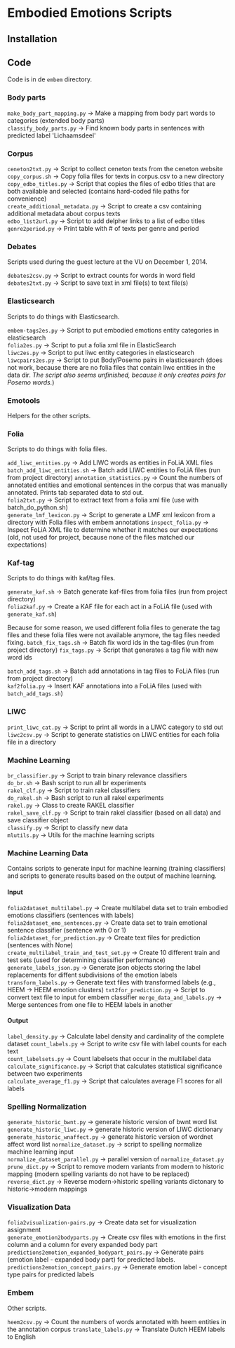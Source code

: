 # Embodied Emotions Scripts

## Installation

## Code

Code is in de `embem` directory.

### Body parts

`make_body_part_mapping.py` -> Make a mapping from body part words to categories (extended body parts)  
`classify_body_parts.py` -> Find known body parts in sentences with predicted label 'Lichaamsdeel'

### Corpus

`ceneton2txt.py` -> Script to collect ceneton texts from the ceneton website  
`copy_corpus.sh` -> Copy folia files for texts in corpus.csv to a new directory  
`copy_edbo_titles.py` -> Script that copies the files of edbo titles that are both available and selected (contains hard-coded file paths for convenience)  
`create_additional_metadata.py` -> Script to create a csv containing additional metadata about corpus texts  
`edbo_list2url.py` -> Script to add delpher links to a list of edbo titles  
`genre2period.py` -> Print table with # of texts per genre and period

### Debates

Scripts used during the guest lecture at the VU on December 1, 2014.

`debates2csv.py` -> Script to extract counts for words in word field
`debates2txt.py` -> Script to save text in xml file(s) to text file(s)

### Elasticsearch

Scripts to do things with Elasticsearch.

`embem-tags2es.py` -> Script to put embodied emotions entity categories in elasticsearch  
`folia2es.py` -> Script to put a folia xml file in ElasticSearch  
`liwc2es.py` -> Script to put liwc entity categories in elasticsearch  
`liwcpairs2es.py` -> Script to put Body/Posemo pairs in elasticsearch (does not work, because there are no folia files that contain liwc entities in the data dir. _The script also seems unfinished, because it only creates pairs for Posemo words._)

### Emotools

Helpers for the other scripts.

### Folia

Scripts to do things with folia files.

`add_liwc_entities.py` -> Add LIWC words as entities in FoLiA XML files
`batch_add_liwc_entities.sh` -> Batch add LIWC entities to FoLiA files (run from project directory)
`annotation_statistics.py` -> Count the numbers of annotated entities and emotional sentences in the corpus that was manually annotated. Prints tab separated data to std out.  
`folia2txt.py` -> Script to extract text from a folia xml file (use with batch_do_python.sh)  
`generate_lmf_lexicon.py` -> Script to generate a LMF xml lexicon from a directory with Folia files with embem annotations
`inspect_folia.py` -> Inspect FoLiA XML file to determine whether it matches our expectations (old, not used for project, because none of the files matched our expectations)

### Kaf-tag

Scripts to do things with kaf/tag files.

`generate_kaf.sh` -> Batch generate kaf-files from folia files (run from project directory)  
`folia2kaf.py` -> Create a KAF file for each act in a FoLiA file (used with `generate_kaf.sh`)  

Because for some reason, we used different folia files to generate the tag files and these folia files were  not available anymore, the tag files needed fixing.
`batch_fix_tags.sh` -> Batch fix word ids in the tag-files (run from project directory)
`fix_tags.py` -> Script that generates a tag file with new word ids

`batch_add_tags.sh` -> Batch add annotations in tag files to FoLiA files (run from project directory)  
`kaf2folia.py` -> Insert KAF annotations into a FoLiA files (used with `batch_add_tags.sh`)

### LIWC

`print_liwc_cat.py` -> Script to print all words in a LIWC category to std out  
`liwc2csv.py` -> Script to generate statistics on LIWC entities for each folia file in a directory  

### Machine Learning

`br_classifier.py` -> Script to train binary relevance classifiers  
`do_br.sh` -> Bash script to run all br experiments  
`rakel_clf.py` -> Script to train rakel classifiers  
`do_rakel.sh` -> Bash script to run all rakel experiments  
`rakel.py` -> Class to create RAKEL classifier  
`rakel_save_clf.py` -> Script to train rakel classifier (based on all data) and save classifier object  
`classify.py` -> Script to classify new data  
`mlutils.py` -> Utils for the machine learning scripts

### Machine Learning Data

Contains scripts to generate input for machine learning (training classifiers) and scripts to generate results based on the output of machine learning.

#### Input

`folia2dataset_multilabel.py` -> Create multilabel data set to train embodied emotions classifiers (sentences with labels)  
`folia2dataset_emo_sentences.py` -> Create data set to train emotional sentence classifier (sentence with 0 or 1)  
`folia2dataset_for_prediction.py` -> Create text files for prediction (sentences with None)  
`create_multilabel_train_and_test_set.py` -> Create 10 different train and test sets (used for determining classifier performance)  
`generate_labels_json.py` -> Generate json objects storing the label replacements for diffent subdivisions of the emotion labels  
`transform_labels.py` -> Generate text files with transformed labels (e.g., HEEM -> HEEM emotion clusters)
`txt2for_prediction.py` -> Script to convert text file to input for embem classifier
`merge_data_and_labels.py` -> Merge sentences from one file to HEEM labels in another

#### Output

`label_density.py` -> Calculate label density and cardinality of the complete dataset
`count_labels.py` -> Script to write csv file with label counts for each text  
`count_labelsets.py` -> Count labelsets that occur in the multilabel data  
`calculate_significance.py` -> Script that calculates statistical significance between two experiments  
`calculate_average_f1.py` -> Script that calculates average F1 scores for all labels  

### Spelling Normalization

`generate_historic_bwnt.py` -> generate historic version of bwnt word list  
`generate_historic_liwc.py` -> generate historic version of LIWC dictionary  
`generate_historic_wnaffect.py` -> generate historic version of wordnet affect word list
`normalize_dataset.py` -> script to spelling normalize machine learning input  
`normalize_dataset_parallel.py` -> parallel version of `normalize_dataset.py`  
`prune_dict.py` -> Script to remove modern variants from modern to historic
mapping (modern spelling variants do not have to be replaced)  
`reverse_dict.py` -> Reverse modern->historic spelling variants dictonary to
historic->modern mappings

### Visualization Data

`folia2visualization-pairs.py` -> Create data set for visualization assignment  
`generate_emotion2bodyparts.py` -> Create csv files with emotions in the first
column and a column for every expanded body part  
`predictions2emotion_expanded_bodypart_pairs.py` -> Generate pairs (emotion
label - expanded body part) for predicted labels.  
`predictions2emotion_concept_pairs.py` -> Generate emotion label - concept type
pairs for predicted labels

### Embem

Other scripts.

`heem2csv.py` -> Count the numbers of words annotated with heem entities in the annotation corpus
`translate_labels.py` -> Translate Dutch HEEM labels to English  
